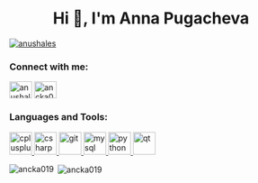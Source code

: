 <h1 align="center">Hi 👋, I'm Anna Pugacheva</h1>
<p align="left"> <a href="https://twitter.com/anushales" target="blank"><img src="https://img.shields.io/twitter/follow/anushales?logo=twitter&style=for-the-badge" alt="anushales" /></a> </p>

<h3 align="left">Connect with me:</h3>
<p align="left">
<a href="https://twitter.com/anushales" target="blank"><img align="center" src="https://cdn.jsdelivr.net/npm/simple-icons@3.0.1/icons/twitter.svg" alt="anushales" height="30" width="40" /></a>
<a href="https://instagram.com/ancka019" target="blank"><img align="center" src="https://cdn.jsdelivr.net/npm/simple-icons@3.0.1/icons/instagram.svg" alt="ancka019" height="30" width="40" /></a>
</p>

<h3 align="left">Languages and Tools:</h3>
<p align="left"> <a href="https://www.w3schools.com/cpp/" target="_blank"> <img src="https://devicons.github.io/devicon/devicon.git/icons/cplusplus/cplusplus-original.svg" alt="cplusplus" width="40" height="40"/> </a> <a href="https://www.w3schools.com/cs/" target="_blank"> <img src="https://devicons.github.io/devicon/devicon.git/icons/csharp/csharp-original.svg" alt="csharp" width="40" height="40"/> </a> <a href="https://git-scm.com/" target="_blank"> <img src="https://www.vectorlogo.zone/logos/git-scm/git-scm-icon.svg" alt="git" width="40" height="40"/> </a> <a href="https://www.mysql.com/" target="_blank"> <img src="https://devicons.github.io/devicon/devicon.git/icons/mysql/mysql-original-wordmark.svg" alt="mysql" width="40" height="40"/> </a> <a href="https://www.python.org" target="_blank"> <img src="https://devicons.github.io/devicon/devicon.git/icons/python/python-original.svg" alt="python" width="40" height="40"/> </a> <a href="https://www.qt.io/" target="_blank"> <img src="https://upload.wikimedia.org/wikipedia/commons/0/0b/Qt_logo_2016.svg" alt="qt" width="40" height="40"/> </a> </p>

<p><img align="left" src="https://github-readme-stats.vercel.app/api/top-langs?username=ancka019&show_icons=true&locale=en&layout=compact" alt="ancka019" /></p>

<p>&nbsp;<img align="center" src="https://github-readme-stats.vercel.app/api?username=ancka019&show_icons=true&locale=en" alt="ancka019" /></p>
